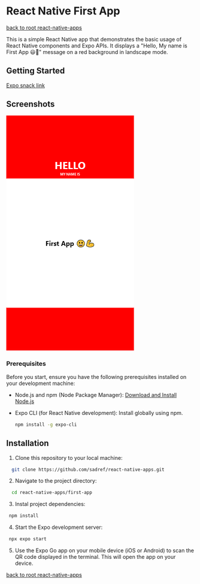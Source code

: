 # React Native First App
[back to root react-native-apps](https://github.com/sadref/react-native-apps)

This is a simple React Native app that demonstrates the basic usage of React Native components and Expo APIs. It displays a "Hello, My name is First App 😃💪" message on a red background in landscape mode.

## Getting Started

[Expo snack link](https://snack.expo.dev/@sadref/github.com-sadref-react-native-apps:first-app?platform=web)

## Screenshots

![Screenshot 1](screenshots/screenshot1.png)

### Prerequisites

Before you start, ensure you have the following prerequisites installed on your development machine:

- Node.js and npm (Node Package Manager): [Download and Install Node.js](https://nodejs.org/)
- Expo CLI (for React Native development): Install globally using npm.

  ```bash
  npm install -g expo-cli

## Installation

1. Clone this repository to your local machine:

```bash
  git clone https://github.com/sadref/react-native-apps.git
```
2. Navigate to the project directory:

```bash
  cd react-native-apps/first-app
```
3. Instal project dependencies:

```bash
 npm install
```

4. Start the Expo development server:

```bash
 npx expo start
```
5. Use the Expo Go app on your mobile device (iOS or Android) to scan the QR code displayed in the terminal. This will open the app on your device.

[back to root react-native-apps](https://github.com/sadref/react-native-apps)
